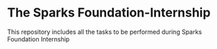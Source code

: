 # The Sparks Foundation-Internship
This repository includes all the tasks to be performed during Sparks Foundation Internship
